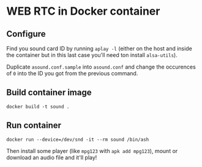 # WEB RTC in Docker container

## Configure

Find you sound card ID by running `aplay -l` (either on the host and inside the container but in this last case you'll need ton install `alsa-utils`).

Duplicate `asound.conf.sample` into `asound.conf` and change the occurences of `0` into the ID you got from the previous command.

## Build container image

`docker build -t sound .`

## Run container

`docker run --device=/dev/snd -it --rm sound /bin/ash`

Then install some player (like `mpg123` with `apk add mpg123`), mount or download an audio file and it'll play!
